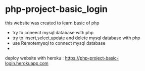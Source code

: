 # php-project-basic_login

this website was created to learn basic of php 

- try to coneect mysql database with php
- try to insert,select,update and delete mysql database with php
- use Remotemysql to connect mysql database
- 
deploy website with heroku : https://php-project-basic-login.herokuapp.com

